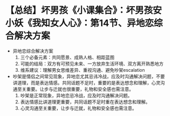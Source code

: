 # 【总结】坏男孩《小课集合》：坏男孩安小妖《我知女人心》：第14节、异地恋综合解决方案

-   异地恋综合解决方案
    1.  三个必备元素：共同愿景、成熟人格、相距蓝图
    2.  可能的结局：双方有可预见未来、一方放弃生活环境、双方离开熟悉地方
    3.  维系建议：理解男女思维差异、重视沟通、避免吵架escalation
-   吵架是情侣之间常见现象，异地恋尤其忌讳冷战，应及时沟通解决问题，不要讲道理，而是表达情感。共同话题不足时，重要的是表达想念和理解，心灵沟通至关重要。让步与迁就也很重要，礼物和安全感也需注意。
    1.  吵架是正常现象，异地恋忌冷战，应及时沟通解决问题。
    2.  表达情感比讲道理更重要，共同话题不足时重在表达想念和理解。
    3.  心灵沟通至关重要，让步与迁就，礼物和安全感也需注意。
